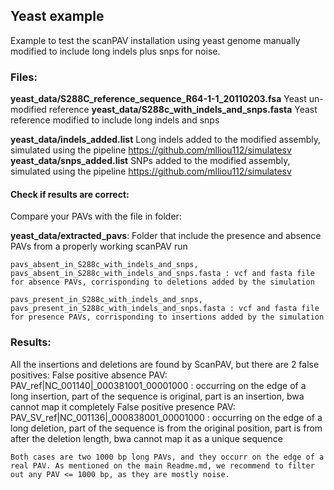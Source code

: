 ## Yeast example 
Example to test the scanPAV installation using yeast genome manually modified to include long indels plus snps for noise.

### Files:
  **yeast_data/S288C_reference_sequence_R64-1-1_20110203.fsa**   Yeast un-modified reference
  **yeast_data/S288c_with_indels_and_snps.fasta**   	     Yeast reference modified to include long indels and snps

  __yeast_data/indels_added.list__ 	  Long indels added to the modified assembly, simulated using the pipeline https://github.com/mlliou112/simulatesv 
  __yeast_data/snps_added.list__      SNPs added to the modified assembly, simulated using the pipeline https://github.com/mlliou112/simulatesv

#### Check if results are correct:
Compare your PAVs with the file in folder:

  __yeast_data/extracted_pavs__:   Folder that include the presence and absence PAVs from a properly working scanPAV run
  
	pavs_absent_in_S288c_with_indels_and_snps,   pavs_absent_in_S288c_with_indels_and_snps.fasta : vcf and fasta file for absence PAVs, corrisponding to deletions added by the simulation 

	pavs_present_in_S288c_with_indels_and_snps,  pavs_present_in_S288c_with_indels_and_snps.fasta : vcf and fasta file for presence PAVs, corrisponding to insertions added by the simulation


### Results:
  All the insertions and deletions are found by ScanPAV, but there are 2 false positives:
    False positive absence PAV:
	PAV_ref|NC_001140|_000381001_00001000 : occurring on the edge of a long insertion, part of the sequence is original, part is an insertion, bwa cannot map it completely
    False positive presence PAV:
	PAV_SV_ref|NC_001136|_000838001_00001000 : occurring on the edge of a long deletion, part of the sequence is from the original position, part is from after the deletion length,  bwa cannot map it as a unique sequence

    Both cases are two 1000 bp long PAVs, and they occurr on the edge of a real PAV. As mentioned on the main Readme.md, we recommend to filter out any PAV <= 1000 bp, as they are mostly noise.

